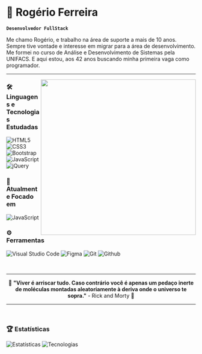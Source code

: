 # 🤖 Rogério Ferreira

**`Desenvolvedor FullStack`**

Me chamo Rogério, e trabalho na área de suporte a mais de 10 anos. Sempre tive vontade e interesse em migrar para a área de desenvolvimento. Me formei no curso de Análise e Desenvolvimento de Sistemas pela UNIFACS. E aqui estou, aos 42 anos buscando minha primeira vaga como programador.

---

<img src="developer.gif" width="412px" align="right">

### 🛠️ Linguagens e Tecnologias Estudadas
![HTML5](https://img.shields.io/badge/HTML5-E34F26?style=for-the-badge&logo=html5&logoColor=white)
![CSS3](https://img.shields.io/badge/CSS3-1572B6?style=for-the-badge&logo=css3&logoColor=white)
![Bootstrap](https://img.shields.io/badge/Bootstrap-563D7C?style=for-the-badge&logo=bootstrap&logoColor=white)
![JavaScript](https://img.shields.io/badge/JavaScript-e9e900?style=for-the-badge&logo=javascript&logoColor=000000)
![jQuery](https://img.shields.io/badge/jQuery-0769AD?style=for-the-badge&logo=jquery&logoColor=white)

### 🌱 Atualmente Focado em

![JavaScript](https://img.shields.io/badge/JavaScript-e9e900?style=for-the-badge&logo=javascript&logoColor=000000)

### ⚙️ Ferramentas
![Visual Studio Code](https://img.shields.io/badge/-Visual%20Studio%20Code-23A9F2?style=for-the-badge&logo=Visual%20Studio%20Code&logoColor=white)
![Figma](https://img.shields.io/badge/Figma-e90000?style=for-the-badge&logo=figma&logoColor=white)
![Git](https://img.shields.io/badge/-Git-F44D27?style=for-the-badge&logo=Git&logoColor=white)
![Github](https://img.shields.io/badge/-Github-181717?style=for-the-badge&logo=GitHub&logoColor=white)

<br>

---

<div align="center">
  
🧮 **"Viver é arriscar tudo. Caso contrário você é apenas um pedaço inerte de moléculas montadas aleatoriamente à deriva onde o universo te sopra."** - Rick and Morty 🧮

</div>

---

<br>

### 🏆 Estatísticas

<!--
repositório - stats
https://github.com/anuraghazra/github-readme-stats.git
-->

  ![Estatísticas](https://github-readme-stats.vercel.app/api?username=RogerrStark&show_icons=true&theme=transparent&include_all_commits=true&locale=pt-br)
  ![Tecnologias](https://github-readme-stats.vercel.app/api/top-langs/?username=RogerrStark&layout=compact&theme=transparent&custom_title=Tecnologias&langs_count=9)
